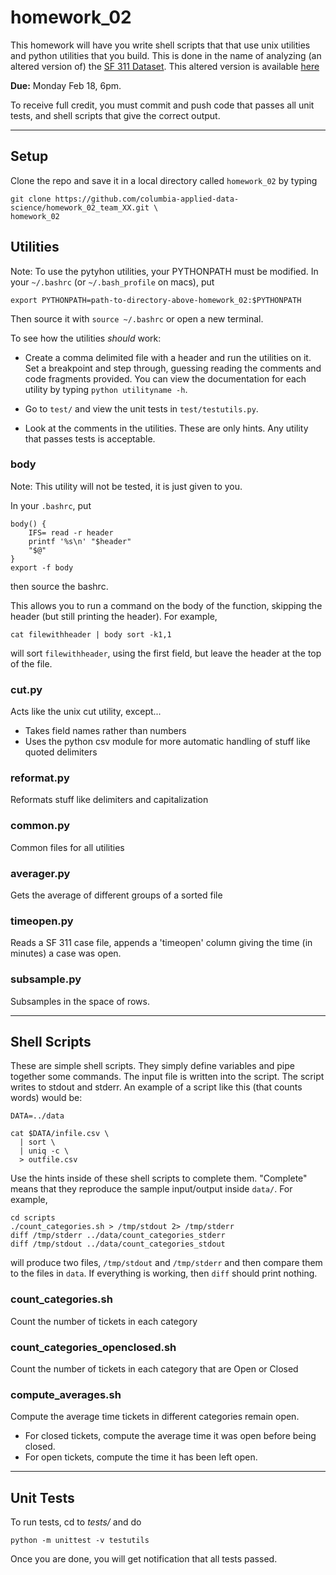 homework_02
===========

This homework will have you write shell scripts that that use unix utilities and python utilities that you build.  This is done in the name of analyzing (an altered version of) the [SF 311 Dataset](https://data.sfgov.org/Service-Requests-311-/Case-Data-from-San-Francisco-311/vw6y-z8j6).  This altered version is available [here](http://stat.columbia.edu/~langmore/Case_Data_from_San_Francisco_311.csv)

**Due:** Monday Feb 18, 6pm.

To receive full credit, you must commit and push code that passes all unit tests, and shell scripts that give the correct output.

----

Setup
-----

Clone the repo and save it in a local directory called `homework_02` by typing

    git clone https://github.com/columbia-applied-data-science/homework_02_team_XX.git \
    homework_02


Utilities
---------
Note:  To use the pytyhon utilities, your PYTHONPATH must be modified.  In your `~/.bashrc` (or `~/.bash_profile` on macs), put

    export PYTHONPATH=path-to-directory-above-homework_02:$PYTHONPATH

Then source it with `source ~/.bashrc` or open a new terminal.

To see how the utilities *should* work:

* Create a comma delimited file with a header and run the utilities on it.  Set a breakpoint and step through, guessing reading the comments and code fragments provided.  You can view the documentation for each utility by typing `python utilityname -h`.

* Go to `test/` and view the unit tests in `test/testutils.py`.

* Look at the comments in the utilities.  These are only hints.  Any utility that passes tests is acceptable.

### body

Note:  This utility will not be tested, it is just given to you.

In your `.bashrc`, put

    body() {
        IFS= read -r header
        printf '%s\n' "$header"
        "$@"
    }
    export -f body

then source the bashrc.

This allows you to run a command on the body of the function, skipping the header (but still printing the header).  For example,

    cat filewithheader | body sort -k1,1

will sort `filewithheader`, using the first field, but leave the header at the top of the file.

### cut.py
Acts like the unix cut utility, except...

* Takes field names rather than numbers
* Uses the python csv module for more automatic handling of stuff like quoted delimiters

### reformat.py
Reformats stuff like delimiters and capitalization

### common.py
Common files for all utilities

### averager.py
Gets the average of different groups of a sorted file

### timeopen.py
Reads a SF 311 case file, appends a 'timeopen' column giving the time (in minutes) a case was open.

### subsample.py
Subsamples in the space of rows.

----

Shell Scripts
-------------

These are simple shell scripts.  They simply define variables and pipe together some commands.  The input file is written into the script.  The script writes to stdout and stderr.  An example of a script like this (that counts words) would be:

    DATA=../data

    cat $DATA/infile.csv \
      | sort \
      | uniq -c \
      > outfile.csv

Use the hints inside of these shell scripts to complete them.  "Complete" means that they reproduce the sample input/output inside `data/`.  For example, 

    cd scripts
    ./count_categories.sh > /tmp/stdout 2> /tmp/stderr
    diff /tmp/stderr ../data/count_categories_stderr
    diff /tmp/stdout ../data/count_categories_stdout

will produce two files, `/tmp/stdout` and `/tmp/stderr` and then compare them to the files in `data`.  If everything is working, then `diff` should print nothing.

### count_categories.sh
Count the number of tickets in each category

### count_categories_openclosed.sh
Count the number of tickets in each category that are Open or Closed

### compute_averages.sh
Compute the average time tickets in different categories remain open. 

* For closed tickets, compute the average time it was open before being closed.
* For open tickets, compute the time it has been left open.

----

Unit Tests
----------

To run tests, cd to *tests/* and do

    python -m unittest -v testutils

Once you are done, you will get notification that all tests passed.
